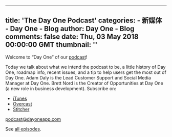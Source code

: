 
---
title: 'The Day One Podcast'
categories: 
    - 新媒体
    - Day One - Blog
author: Day One - Blog
comments: false
date: Thu, 03 May 2018 00:00:00 GMT
thumbnail: ''
---

<div>   
<p>Welcome to “Day One” of our <a href="https://dayoneapp.com/podcast/">podcast</a>!</p><p>Today we talk about what we intend the podcast to be, a little history of Day One, roadmap info, recent issues, and a tip to help users get the most out of Day One. Adam Daly is the Lead Customer Support and Social Media Manager at Day One. Brett Nord is the Creator of Opportunities at Day One (a new role in business development). Subscribe on:</p><ul><li><a href="https://itunes.apple.com/us/podcast/the-day-one-podcast/id1366598938">iTunes</a></li><li><a href="https://overcast.fm/itunes1366598938/the-day-one-podcast">Overcast</a></li><li><a href="https://www.stitcher.com/podcast/day-one/the-day-one-podcast">Stitcher</a></li></ul><p><a href="mailto:podcast@dayoneapp.com">podcast@dayoneapp.com</a></p><p>See <a href="https://dayoneapp.com/podcast/">all episodes</a>.</p>  
</div>
            